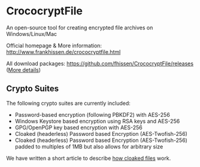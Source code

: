 # CrococryptFile
An open-source tool for creating encrypted file archives on Windows/Linux/Mac

Official homepage & More information: http://www.frankhissen.de/crococryptfile.html

All download packages: https://github.com/fhissen/CrococryptFile/releases ([More details](http://www.frankhissen.de/crococryptfile-download-en-frank-hissen-it-software.html))

## Crypto Suites

The following crypto suites are currently included:

* Password-based encryption (following PBKDF2) with AES-256
* Windows Keystore based encryption using RSA keys and AES-256
* GPG/OpenPGP key based encryption with AES-256
* Cloaked (headerless) Password based Encryption (AES-Twofish-256)
* Cloaked (headerless) Password based Encryption (AES-Twofish-256) padded to multiples of 1MB but also allows for arbitrary size

We have written a short article to describe [how cloaked files](http://www.frankhissen.de/introducing-cloaked-headerless-files-crococryptfile-13-released-frank-hissen-it-blog.html "Introducing cloaked (headerless) files") work.
